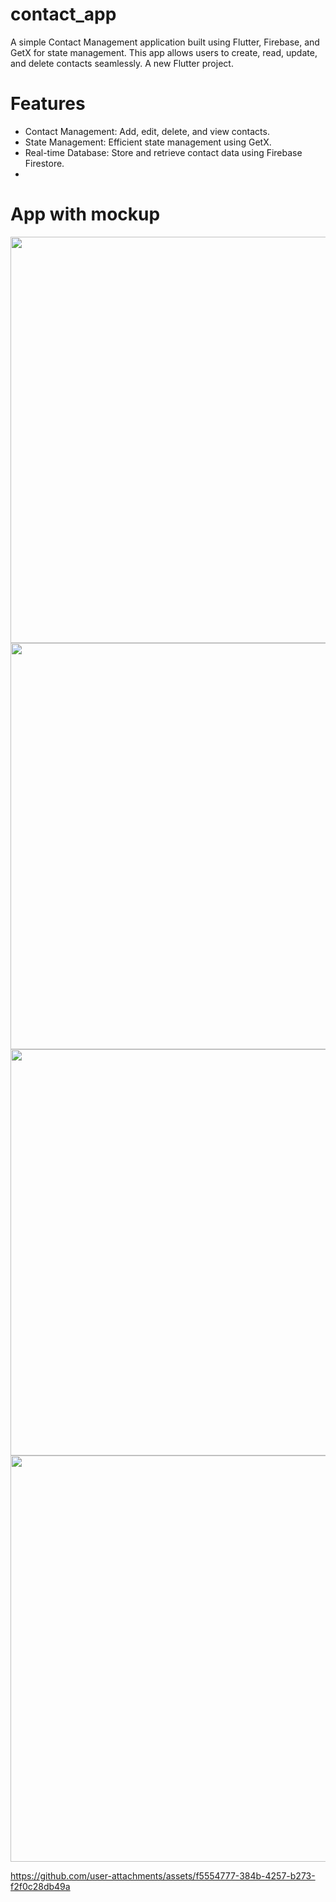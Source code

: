 # contact_app

A simple Contact Management application built using Flutter, Firebase, and GetX for state management. This app allows users to create, read, update, and delete contacts seamlessly.
A new Flutter project.

# Features
- Contact Management: Add, edit, delete, and view contacts.
- State Management: Efficient state management using GetX.
- Real-time Database: Store and retrieve contact data using Firebase Firestore.
- 
<h1>App with mockup</h1>
<p>
    <img src = "https://github.com/user-attachments/assets/4b102e2f-5fc3-487e-b623-ab9c2bfde652"height="650"weight="270">
    <img src = "https://github.com/user-attachments/assets/bbf598a9-eb8d-4d5e-9a71-8b2e93fa129d"height="650"weight="270">
      <img src = "https://github.com/user-attachments/assets/cc997559-53fc-45d2-8bd7-6f0f6a5f8662"height="650"weight="270">
     <img src = "https://github.com/user-attachments/assets/84fbf3eb-c8b0-4703-b8cf-3feeca68edfe"height="650"weight="270">
</p>


https://github.com/user-attachments/assets/f5554777-384b-4257-b273-f2f0c28db49a

